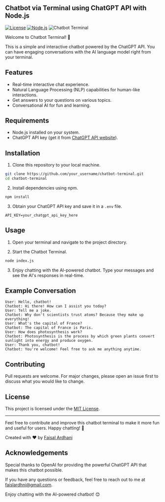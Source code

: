 ## Chatbot via Terminal using ChatGPT API with Node.js

[![License](https://img.shields.io/badge/license-MIT-blue.svg)](https://opensource.org/licenses/MIT)
[![Node.js](https://img.shields.io/badge/Node.js-v14.17.4-green.svg)](https://nodejs.org/)
![Chatbot Terminal](https://example.com/chatbot_terminal.png)

Welcome to Chatbot Terminal! 🤖

This is a simple and interactive chatbot powered by the ChatGPT API. You can have engaging conversations with the AI language model right from your terminal.

## Features

- Real-time interactive chat experience.
- Natural Language Processing (NLP) capabilities for human-like interactions.
- Get answers to your questions on various topics.
- Conversational AI for fun and learning.

## Requirements

- Node.js installed on your system.
- ChatGPT API key (get it from [ChatGPT API website](https://www.chatgpt.com/)).

## Installation

1. Clone this repository to your local machine.

```bash
git clone https://github.com/your_username/chatbot-terminal.git
cd chatbot-terminal
```

2. Install dependencies using npm.

```bash
npm install
```

3. Obtain your ChatGPT API key and save it in a `.env` file.

```
API_KEY=your_chatgpt_api_key_here
```

## Usage

1. Open your terminal and navigate to the project directory.

2. Start the Chatbot Terminal.

```bash
node index.js
```

3. Enjoy chatting with the AI-powered chatbot. Type your messages and see the AI's responses in real-time.

## Example Conversation

```
User: Hello, chatbot!
Chatbot: Hi there! How can I assist you today?
User: Tell me a joke.
Chatbot: Why don't scientists trust atoms? Because they make up everything!
User: What's the capital of France?
Chatbot: The capital of France is Paris.
User: How does photosynthesis work?
Chatbot: Photosynthesis is the process by which green plants convert sunlight into energy and produce oxygen.
User: Thank you, chatbot!
Chatbot: You're welcome! Feel free to ask me anything anytime.
```

## Contributing

Pull requests are welcome. For major changes, please open an issue first to discuss what you would like to change.

## License

This project is licensed under the [MIT License](LICENSE).

---

Feel free to contribute and improve this chatbot terminal to make it more fun and useful for users. Happy chatting! 🚀

Created with ❤️ by [Faisal Ardhani](https://github.com/your_username)

## Acknowledgements
Special thanks to OpenAI for providing the powerful ChatGPT API that makes this chatbot possible.

If you have any questions or feedback, feel free to reach out to me at faislardhni@gmail.com.

Enjoy chatting with the AI-powered chatbot! 😊
